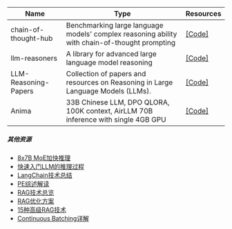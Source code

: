 | Name| Type |Resources|
| ------- | ----- | ------ |
|chain-of-thought-hub|Benchmarking large language models' complex reasoning ability with chain-of-thought prompting|[[Code]](https://github.com/FranxYao/chain-of-thought-hub)|
|llm-reasoners|A library for advanced large language model reasoning|[[Code]](https://github.com/Ber666/llm-reasoners)|
|LLM-Reasoning-Papers|Collection of papers and resources on Reasoning in Large Language Models (LLMs).|[[Code]](https://github.com/atfortes/LLM-Reasoning-Papers)|
|Anima|33B Chinese LLM, DPO QLORA, 100K context, AirLLM 70B inference with single 4GB GPU|[[Code]](https://github.com/lyogavin/Anima)|


##### 其他资源

- [8x7B MoE加快推理](https://mp.weixin.qq.com/s/jztC2tbTP8vxDJFPU0jIJg)
- [快速入门LLM的推理过程](https://mp.weixin.qq.com/s/T38OaA9A-vfxIuqaJkiv5g)
- [LangChain技术总结](https://mp.weixin.qq.com/s/eEZDVXlcw_ulWUCEE98Gkw)
- [PE综述解读](https://mp.weixin.qq.com/s/8fAuyELz9ScA13aH77LgkQ)
- [RAG技术总览](https://mp.weixin.qq.com/s/xjMOePFuLAQeI9icajYzXQ)
- [RAG优化方案](https://mp.weixin.qq.com/s/f8gXhct6nJQagk8w4TPoyA)
- [15种高级RAG技术](https://mp.weixin.qq.com/s/QmqERxtYMIvoKdhe2nN4dw)
- [Continuous Batching详解](https://mp.weixin.qq.com/s/77vlWgN6WkL3jL-6AJ0VAg)
